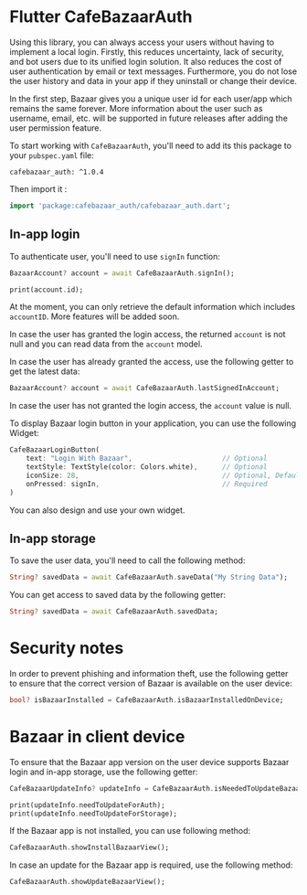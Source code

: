 # Flutter CafeBazaarAuth

Using this library, you can always access your users without having to implement a local login. Firstly, this reduces uncertainty, lack of security, and bot users due to its unified login solution. It also reduces the cost of user authentication by email or text messages. Furthermore, you do not lose the user history and data in your app if they uninstall or change their device.

In the first step, Bazaar gives you a unique user id for each user/app which remains the same forever. More information about the user such as username, email, etc. will be supported in future releases after adding the user permission feature.

To start working with `CafeBazaarAuth`, you'll need to add its this package to your `pubspec.yaml` file:

```
cafebazaar_auth: ^1.0.4
```

Then import it :

``` dart
import 'package:cafebazaar_auth/cafebazaar_auth.dart';
```

## In-app login

To authenticate user, you'll need to use `signIn` function:

``` dart
BazaarAccount? account = await CafeBazaarAuth.signIn();

print(account.id);
```

At the moment, you can only retrieve the default information which includes `accountID`. More features will be added soon.

In case the user has granted the login access, the returned `account` is not null and you can read data from the `account` model.


In case the user has already granted the access, use the following getter to get the latest data:

``` dart
BazaarAccount? account = await CafeBazaarAuth.lastSignedInAccount;
```

In case the user has not granted the login access, the `account` value is null.


To display Bazaar login button in your application, you can use the following Widget:

``` dart
CafeBazaarLoginButton(
    text: "Login With Bazaar",                      // Optional
    textStyle: TextStyle(color: Colors.white),      // Optional
    iconSize: 28,                                   // Optional, Default: 36
    onPressed: signIn,                              // Required
)
```

You can also design and use your own widget.

## In-app storage

To save the user data, you'll need to call the following method:

``` dart
String? savedData = await CafeBazaarAuth.saveData("My String Data");
```

You can get access to saved data by the following getter:

``` dart
String? savedData = await CafeBazaarAuth.savedData;
```

# Security notes

In order to prevent phishing and information theft, use the following getter to ensure that the correct version of Bazaar is available on the user device:

``` dart
bool? isBazaarInstalled = CafeBazaarAuth.isBazaarInstalledOnDevice;
```

# Bazaar in client device

To ensure that the Bazaar app version on the user device supports Bazaar login and in-app storage, use the following getter:

``` dart
CafeBazaarUpdateInfo? updateInfo = CafeBazaarAuth.isNeededToUpdateBazaar;

print(updateInfo.needToUpdateForAuth);
print(updateInfo.needToUpdateForStorage);
```

If the Bazaar app is not installed, you can use following method:

``` dart
CafeBazaarAuth.showInstallBazaarView();
```

In case an update for the Bazaar app is required, use the following method:

``` dart
CafeBazaarAuth.showUpdateBazaarView();
```